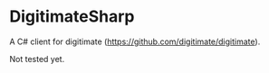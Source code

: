 # DigitimateSharp
A C# client for digitimate (https://github.com/digitimate/digitimate).

Not tested yet.
